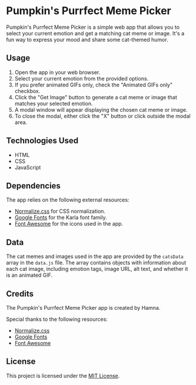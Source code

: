 # Pumpkin's Purrfect Meme Picker

Pumpkin's Purrfect Meme Picker is a simple web app that allows you to select your current emotion and get a matching cat meme or image. It's a fun way to express your mood and share some cat-themed humor.

## Usage

1. Open the app in your web browser.
2. Select your current emotion from the provided options.
3. If you prefer animated GIFs only, check the "Animated GIFs only" checkbox.
4. Click the "Get Image" button to generate a cat meme or image that matches your selected emotion.
5. A modal window will appear displaying the chosen cat meme or image.
6. To close the modal, either click the "X" button or click outside the modal area.

## Technologies Used

- HTML
- CSS
- JavaScript

## Dependencies

The app relies on the following external resources:

- [Normalize.css](https://cdnjs.cloudflare.com/ajax/libs/normalize/8.0.1/normalize.css) for CSS normalization.
- [Google Fonts](https://fonts.googleapis.com/css2?family=Karla:wght@400;800&display=swap) for the Karla font family.
- [Font Awesome](https://cdnjs.cloudflare.com/ajax/libs/font-awesome/6.2.0/css/all.min.css) for the icons used in the app.

## Data

The cat memes and images used in the app are provided by the `catsData` array in the `data.js` file. The array contains objects with information about each cat image, including emotion tags, image URL, alt text, and whether it is an animated GIF.

## Credits

The Pumpkin's Purrfect Meme Picker app is created by Hamna.

Special thanks to the following resources:

- [Normalize.css](https://necolas.github.io/normalize.css/)
- [Google Fonts](https://fonts.google.com/)
- [Font Awesome](https://fontawesome.com/)

## License

This project is licensed under the [MIT License](LICENSE).
